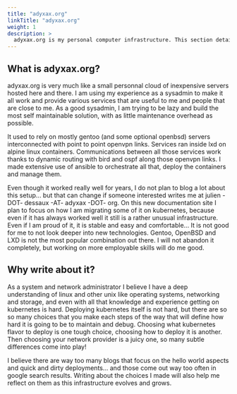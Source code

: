 ```yaml
---
title: "adyxax.org"
linkTitle: "adyxax.org"
weight: 1
description: >
  adyxax.org is my personal computer infrastructure. This section details how I built it and why, and how I maintain it.
---
```


## What is adyxax.org?

adyxax.org is very much like a small personnal cloud of inexpensive servers hosted here and there. I am using my experience as a
sysadmin to make it all work and provide various services that are useful to me and people that are close to me. As a good sysadmin, I am trying to be lazy and build the most self
maintainable solution, with as little maintenance overhead as possible.

It used to rely on mostly gentoo (and some optional openbsd) servers interconnected with point to point openvpn links. Services ran inside lxd on alpine linux containers. Communications between all those services work
thanks to dynamic routing with bird and ospf along those openvpn links. I made extensive use of ansible to orchestrate all that, deploy the containers and manage them.

Even though it worked really well for years, I do not plan to blog a lot about this setup... but that can change if someone interested writes me at julien -DOT- dessaux -AT- adyxax -DOT- org. On this new documentation site I plan to focus on how I am migrating some of it on kubernetes, because even if it has always worked well it still is a rather unusual infrastructure. Even if I am proud of it, it is stable and easy and comfortable... It is not good for me to not look deeper into new technologies. Gentoo, OpenBSD and LXD is not the most popular combination out there. I will not abandon it completely, but working on more employable skills will do me good.

## Why write about it?

As a system and network administrator I believe I have a deep understanding of linux and other unix like operating systems, networking and storage, and even with all that knowledge and experience getting on kubernetes is hard. Deploying kubernetes itself is not hard, but there are so so many choices that you make each steps of the way that will define how hard it is going to be to maintain and debug. Choosing what kubernetes flavor to deploy is one tough choice, choosing how to deploy it is another. Then choosing your network provider is a juicy one, so many subtle differences come into play!

I believe there are way too many blogs that focus on the hello world aspects and quick and dirty deployments... and those come out way too often in google search results. Writing about the choices I made will also help me reflect on them as this infrastructure evolves and grows.

